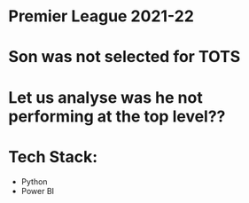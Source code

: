 # Premier League 2021-22

# Son was not selected for TOTS

# Let us analyse was he not performing at the top level??

# Tech Stack:
- Python
- Power BI